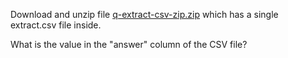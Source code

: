 Download and unzip file [q-extract-csv-zip.zip](./q-extract-csv-zip.zip
) which has a single extract.csv file inside.

What is the value in the "answer" column of the CSV file?